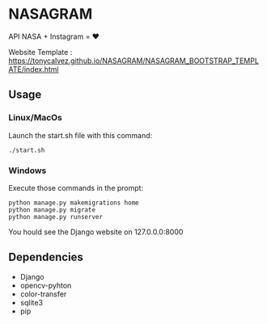 # NASAGRAM
API NASA + Instagram = ❤️

Website Template : https://tonycalvez.github.io/NASAGRAM/NASAGRAM_BOOTSTRAP_TEMPLATE/index.html

## Usage
### Linux/MacOs
Launch the start.sh file with this command:
~~~
./start.sh
~~~
### Windows
Execute those commands in the prompt:
~~~
python manage.py makemigrations home
python manage.py migrate
python manage.py runserver
~~~

You hould see the Django website on 127.0.0.0:8000

## Dependencies
  * Django
  * opencv-pyhton
  * color-transfer
  * sqlite3
  * pip

